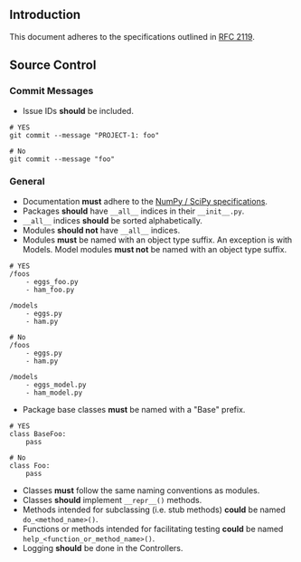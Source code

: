 Introduction
------------
This document adheres to the specifications outlined in [RFC 2119](https://www.ietf.org/rfc/rfc2119.txt).

Source Control
--------------
### Commit Messages
- Issue IDs **should** be included.
```
# YES
git commit --message "PROJECT-1: foo"

# No
git commit --message "foo"
```

### General
- Documentation **must** adhere to the [NumPy / SciPy specifications](https://github.com/numpy/numpy/blob/master/doc/HOWTO_DOCUMENT.rst.txt).
- Packages **should** have `__all__` indices in their `__init__.py`.
- `__all__` indices **should** be sorted alphabetically.
- Modules **should not** have `__all__` indices.
- Modules **must** be named with an object type suffix. An exception is with Models. Model modules **must not** be named with an object type suffix.
```
# YES
/foos
    - eggs_foo.py
    - ham_foo.py

/models
    - eggs.py
    - ham.py

# No
/foos
    - eggs.py
    - ham.py

/models
    - eggs_model.py
    - ham_model.py
```
- Package base classes **must** be named with a "Base" prefix.
```
# YES
class BaseFoo:
    pass

# No
class Foo:
    pass
```
- Classes **must** follow the same naming conventions as modules.
- Classes **should** implement `__repr__()` methods.
- Methods intended for subclassing (i.e. stub methods) **could** be named `do_<method_name>()`.
- Functions or methods intended for facilitating testing **could** be named `help_<function_or_method_name>()`.
- Logging **should** be done in the Controllers.
